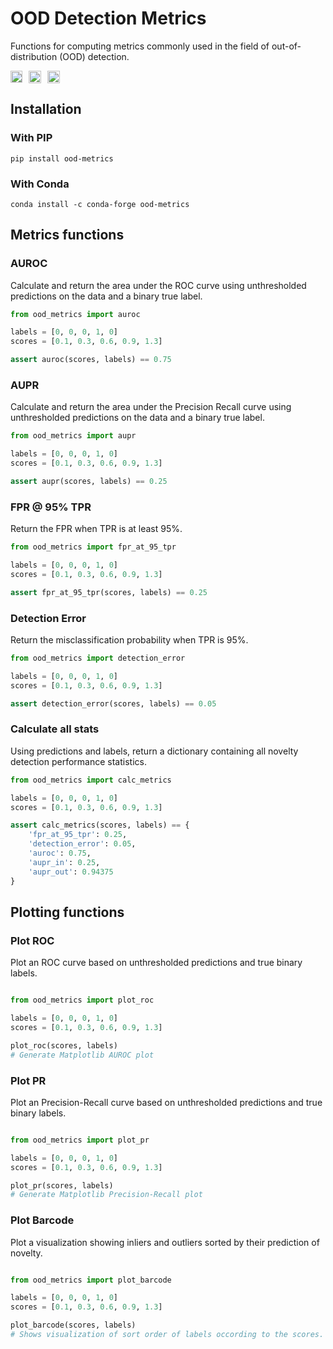 # OOD Detection Metrics

Functions for computing metrics commonly used in the field of out-of-distribution (OOD) detection.

<div style="overflow: hidden; display: flex; justify-content:flex-start; gap:10px;">
<a href="https://github.com/tayden/ood-metrics/actions/workflows/tests.yml">
<img height="19px" alt="Tests" src="https://github.com/tayden/ood-metrics/actions/workflows/tests.yml/badge.svg" />
</a>

<a href="https://github.com/HakaiInstitute/ood-metrics/blob/main/LICENSE.txt">
    <img alt="License" src="https://anaconda.org/conda-forge/ood-metrics/badges/license.svg" height="20px" />
</a>

<a href="https://anaconda.org/conda-forge/ood-metrics">
    <img alt="Version" src="https://anaconda.org/conda-forge/ood-metrics/badges/version.svg" height="20px" />
</a>
</div>

## Installation

### With PIP

`pip install ood-metrics`

### With Conda

`conda install -c conda-forge ood-metrics`

## Metrics functions

### AUROC

Calculate and return the area under the ROC curve using unthresholded predictions on the data and a binary true label.

```python
from ood_metrics import auroc

labels = [0, 0, 0, 1, 0]
scores = [0.1, 0.3, 0.6, 0.9, 1.3]

assert auroc(scores, labels) == 0.75
```

### AUPR

Calculate and return the area under the Precision Recall curve using unthresholded predictions on the data and a binary true
label.

```python
from ood_metrics import aupr

labels = [0, 0, 0, 1, 0]
scores = [0.1, 0.3, 0.6, 0.9, 1.3]

assert aupr(scores, labels) == 0.25
```

### FPR @ 95% TPR

Return the FPR when TPR is at least 95%.

```python
from ood_metrics import fpr_at_95_tpr

labels = [0, 0, 0, 1, 0]
scores = [0.1, 0.3, 0.6, 0.9, 1.3]

assert fpr_at_95_tpr(scores, labels) == 0.25
```

### Detection Error

Return the misclassification probability when TPR is 95%.

```python
from ood_metrics import detection_error

labels = [0, 0, 0, 1, 0]
scores = [0.1, 0.3, 0.6, 0.9, 1.3]

assert detection_error(scores, labels) == 0.05
```

### Calculate all stats

Using predictions and labels, return a dictionary containing all novelty detection performance statistics.

```python
from ood_metrics import calc_metrics

labels = [0, 0, 0, 1, 0]
scores = [0.1, 0.3, 0.6, 0.9, 1.3]

assert calc_metrics(scores, labels) == {
    'fpr_at_95_tpr': 0.25,
    'detection_error': 0.05,
    'auroc': 0.75,
    'aupr_in': 0.25,
    'aupr_out': 0.94375
}
```

## Plotting functions

### Plot ROC

Plot an ROC curve based on unthresholded predictions and true binary labels.

```python

from ood_metrics import plot_roc

labels = [0, 0, 0, 1, 0]
scores = [0.1, 0.3, 0.6, 0.9, 1.3]

plot_roc(scores, labels)
# Generate Matplotlib AUROC plot
```

### Plot PR

Plot an Precision-Recall curve based on unthresholded predictions and true binary labels.

```python

from ood_metrics import plot_pr

labels = [0, 0, 0, 1, 0]
scores = [0.1, 0.3, 0.6, 0.9, 1.3]

plot_pr(scores, labels)
# Generate Matplotlib Precision-Recall plot
```

### Plot Barcode

Plot a visualization showing inliers and outliers sorted by their prediction of novelty.

```python

from ood_metrics import plot_barcode

labels = [0, 0, 0, 1, 0]
scores = [0.1, 0.3, 0.6, 0.9, 1.3]

plot_barcode(scores, labels)
# Shows visualization of sort order of labels occording to the scores.
```
